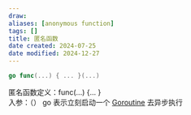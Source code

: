 ```yaml
---
draw:
aliases: [anonymous function]
tags: []
title: 匿名函数
date created: 2024-07-25
date modified: 2024-12-27
---
```


```go
go func(...) { ... }(...)
```

 匿名函数定义：func(...) {... }  
 入参：（）
 go 表示立刻启动一个 [Goroutine](Goroutine.md) 去异步执行
